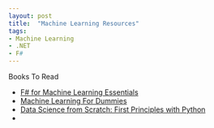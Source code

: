 ```yaml
---
layout: post
title:  "Machine Learning Resources"
tags:
- Machine Learning
- .NET
- F#
---
```


Books To Read
* [F# for Machine Learning Essentials]()
* [Machine Learning For Dummies]()
* [Data Science from Scratch: First Principles with Python]()
* []()
